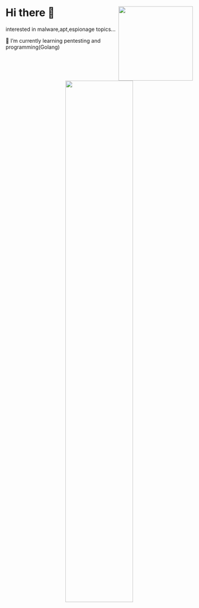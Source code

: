 # Hi there 👋 <img align='right' src="https://profile-counter.glitch.me/3rkut/count.svg" width="200">

interested in malware,apt,espionage topics... 

🌱 I’m currently learning pentesting and programming(Golang)

<!-- Follow me on [![alt text][1.2]][1] -- >
<!-- Please don't remove this: Grab your social icons from https://github.com/carlsednaoui/gitsocial -->
<!-- display the social media buttons in your README -->

<!-- links to social media icons -->
<!-- no need to change these -->

<!-- icons with padding -->

[1.1]: http://i.imgur.com/tXSoThF.png (twitter icon with padding)
<!-- icons without padding -->

[1.2]: http://i.imgur.com/wWzX9uB.png (twitter icon without padding)



<!-- links to your social media accounts -->
<!-- update these accordingly -->

<!-- [1]: http://www.twitter.com/nickname -->

<!-- Please don't remove this: Grab your social icons from https://github.com/carlsednaoui/gitsocial -->
<p align="center"><img width="60%" src="https://github-readme-stats.sabesansathananthan.vercel.app/api?username=3rkut&show_icons=true&hide_border=true&count_private=true&include_all_commits=true&card_width=200" /></p>
